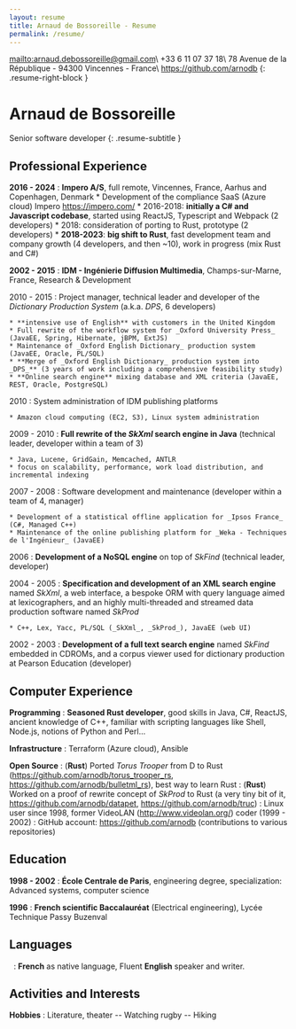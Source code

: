 ```yaml
---
layout: resume
title: Arnaud de Bossoreille - Resume
permalink: /resume/
---
```


<mailto:arnaud.debossoreille@gmail.com>\\
+33 6 11 07 37 18\\
78 Avenue de la République - 94300 Vincennes - France\\
<https://github.com/arnodb>
{: .resume-right-block }

**Arnaud de Bossoreille**
=========================

Senior software developer
{: .resume-subtitle }

Professional Experience
-----------------------

**2016 - 2024**
:   **Impero A/S**, full remote, Vincennes, France, Aarhus and Copenhagen, Denmark
    * Development of the compliance SaaS (Azure cloud) Impero <https://impero.com/>
    * 2016-2018: **initially a C# and Javascript codebase**, started using ReactJS, Typescript and Webpack (2 developers)
    * 2018: consideration of porting to Rust, prototype (2 developers)
    * **2018-2023**: **big shift to Rust**, fast development team and company growth (4 developers, and then ~10), work in progress (mix Rust and C#)

**2002 - 2015**
:   **IDM - Ingénierie Diffusion Multimedia**, Champs-sur-Marne, France, Research & Development

2010 - 2015
:   Project manager, technical leader and developer of the _Dictionary Production System_ (a.k.a. _DPS_, 6 developers)

    * **intensive use of English** with customers in the United Kingdom
    * Full rewrite of the workflow system for _Oxford University Press_ (JavaEE, Spring, Hibernate, jBPM, ExtJS)
    * Maintenance of _Oxford English Dictionary_ production system (JavaEE, Oracle, PL/SQL)
    * **Merge of _Oxford English Dictionary_ production system into _DPS_** (3 years of work including a comprehensive feasibility study)
    * **Online search engine** mixing database and XML criteria (JavaEE, REST, Oracle, PostgreSQL)

2010
:   System administration of IDM publishing platforms

    * Amazon cloud computing (EC2, S3), Linux system administration

2009 - 2010
:   **Full rewrite of the _SkXml_ search engine in Java** (technical leader, developer within a team of 3)

    * Java, Lucene, GridGain, Memcached, ANTLR
    * focus on scalability, performance, work load distribution, and incremental indexing

2007 - 2008
:   Software development and maintenance (developer within a team of 4, manager)

    * Development of a statistical offline application for _Ipsos France_ (C#, Managed C++)
    * Maintenance of the online publishing platform for _Weka - Techniques de l'Ingénieur_ (JavaEE)

2006
:   **Development of a NoSQL engine** on top of _SkFind_ (technical leader, developer)

2004 - 2005
:   **Specification and development of an XML search engine** named _SkXml_, a web interface, a bespoke ORM with query language aimed at lexicographers, and an highly multi-threaded and streamed data production software named _SkProd_

    * C++, Lex, Yacc, PL/SQL (_SkXml_, _SkProd_), JavaEE (web UI)

2002 - 2003
:   **Development of a full text search engine** named _SkFind_ embedded in CDROMs, and a corpus viewer used for dictionary production at Pearson Education (developer)

Computer Experience
-------------------

**Programming**
:   **Seasoned Rust developer**, good skills in Java, C#, ReactJS, ancient knowledge of C++, familiar with scripting languages like Shell, Node.js, notions of Python and Perl...

**Infrastructure**
: Terraform (Azure cloud), Ansible

**Open Source**
:   (**Rust**) Ported _Torus Trooper_ from D to Rust (<https://github.com/arnodb/torus_trooper_rs>, <https://github.com/arnodb/bulletml_rs>), best way to learn Rust
:   (**Rust**) Worked on a proof of rewrite concept of _SkProd_ to Rust (a very tiny bit of it, <https://github.com/arnodb/datapet>, <https://github.com/arnodb/truc>)
:   Linux user since 1998, former VideoLAN (<http://www.videolan.org/>) coder (1999 - 2002)
:   GitHub account: <https://github.com/arnodb> (contributions to various repositories)


Education
---------

**1998 - 2002**
: **École Centrale de Paris**, engineering degree, specialization: Advanced systems, computer science

**1996**
:   **French scientific Baccalauréat** (Electrical engineering), Lycée Technique Passy Buzenval

Languages
---------

&nbsp;
:   **French** as native language, Fluent **English** speaker and writer.

Activities and Interests
------------------------

**Hobbies**
: Literature, theater -- Watching rugby -- Hiking

